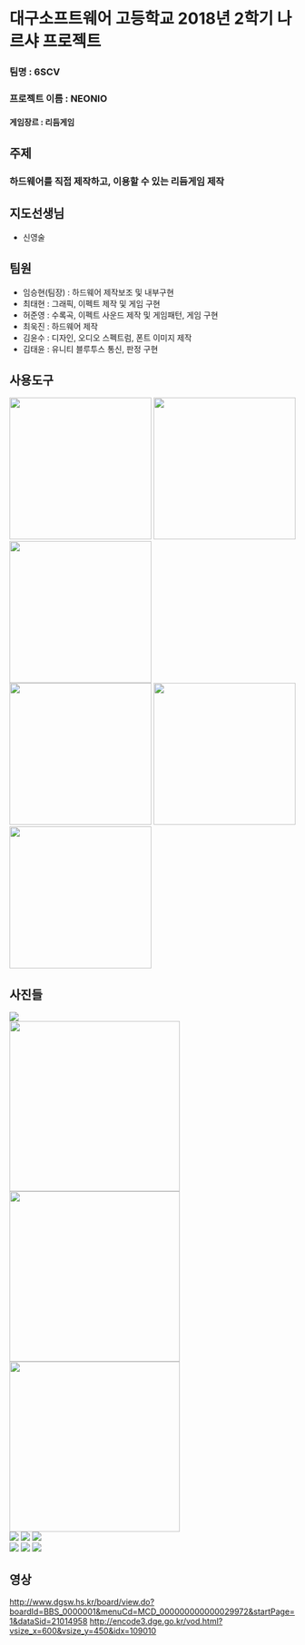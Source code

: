 <h1>대구소프트웨어 고등학교 2018년 2학기 나르샤 프로젝트</h1>

### 팀명 : 6SCV 
### 프로젝트 이름 : NEONIO
#### 게임장르 : 리듬게임<br>
## 주제
### 하드웨어를 직접 제작하고, 이용할 수 있는 리듬게임 제작

## 지도선생님
<ul>
  <li>신영술</li>
  </ul>

## 팀원
<ul>
  <li>임승현(팀장) : 하드웨어 제작보조 및 내부구현</li>
  <li>최태현 : 그래픽, 이펙트 제작 및 게임 구현</li>
  <li>허준영 : 수록곡, 이펙트 사운드 제작 및 게임패턴, 게임 구현</li>
  <li>최욱진 : 하드웨어 제작</li>
  <li>김윤수 : 디자인, 오디오 스펙트럼, 폰트 이미지 제작</li>
  <li>김태윤 : 유니티 블루투스 통신, 판정 구현</li>
</ul>

## 사용도구
<div>
  <img width="250" hight="250" src="https://github.com/NameLoki/Narsha1_2/blob/master/image/vs_logo.png">
  <img width="250" hight="250"  src="https://github.com/NameLoki/Narsha1_2/blob/master/image/vscode_logo.png">
  <img width="250" hight="250"  src="https://github.com/NameLoki/Narsha1_2/blob/master/image/arduino_logo.jpg">
 </div>
 <div>
  <img width="250" hight="250"  src="https://github.com/NameLoki/Narsha1_2/blob/master/image/dev_logo.jpg">
  <img width="250" hight="250"  src="https://github.com/NameLoki/Narsha1_2/blob/master/image/unity_logo.png">
  <img width="250" hight="250"  src="https://github.com/NameLoki/Narsha1_2/blob/master/image/fl_logo.jpg">
  </div>

## 사진들
<img src="https://github.com/NameLoki/Narsha1_2/blob/master/image/%ED%95%98%EB%93%9C%EC%9B%A8%EC%96%B4%EC%82%AC%EC%A7%84.png">
<div>
  <img width="300" hight="220" src="https://github.com/NameLoki/Narsha1_2/blob/master/image/E1.PNG">
  <img width="300" hight="220" src="https://github.com/NameLoki/Narsha1_2/blob/master/image/H2.PNG">
  <img width="300" hight="220" src="https://github.com/NameLoki/Narsha1_2/blob/master/image/E3.PNG">
  </div>
<div>
<img src="https://github.com/NameLoki/Narsha1_2/blob/master/image/H4.PNG">
<img src="https://github.com/NameLoki/Narsha1_2/blob/master/image/E5.PNG">
<img src="https://github.com/NameLoki/Narsha1_2/blob/master/image/H6.PNG">
  </div>
<img src="https://github.com/NameLoki/Narsha1_2/blob/master/image/Playing.PNG">
<img src="https://github.com/NameLoki/Narsha1_2/blob/master/image/Result.png">
<img src="https://github.com/NameLoki/Narsha1_2/blob/master/image/swing.png">

## 영상
http://www.dgsw.hs.kr/board/view.do?boardId=BBS_0000001&menuCd=MCD_000000000000029972&startPage=1&dataSid=21014958
http://encode3.dge.go.kr/vod.html?vsize_x=600&vsize_y=450&idx=109010
